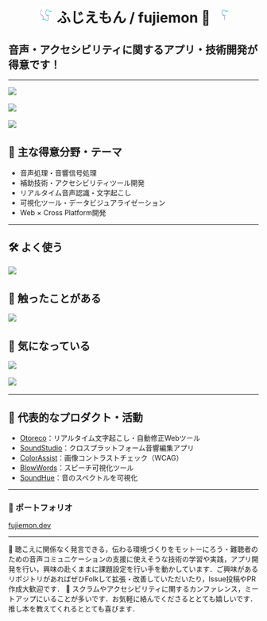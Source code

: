 <h1 align="center">
  <img src="./fujiemon.png" alt="fujiemon icon" height="32"">
  ふじえもん / fujiemon 👋
  <img src="./fujiemon-gif.gif" alt="fujiemon gif" height="32">
</h1>


## 音声・アクセシビリティに関するアプリ・技術開発が得意です！

---

<!-- プロフィール詳細カード -->
![](https://github-profile-summary-cards.vercel.app/api/cards/profile-details?username=shotafujie&theme=github)

<!-- リポジトリごとの言語棒グラフ -->
![](https://github-profile-summary-cards.vercel.app/api/cards/repos-per-language?username=shotafujie&theme=github)

<!-- コミットの時間帯ごとのグラフ -->
![](https://github-profile-summary-cards.vercel.app/api/cards/productive-time?username=shotafujie&theme=github&utcOffset=9)


## 🦻 主な得意分野・テーマ
- 音声処理・音響信号処理
- 補助技術・アクセシビリティツール開発
- リアルタイム音声認識・文字起こし
- 可視化ツール・データビジュアライゼーション
- Web × Cross Platform開発

---

## 🛠 よく使う

<img src="https://skillicons.dev/icons?i=python,js,cs,cpp,html,css,md" />

## 🤝 触ったことがある
<img src="https://skillicons.dev/icons?i=ruby,r,p5js,flutter,figma" />

## 👀 気になっている
<img src="https://skillicons.dev/icons?i=matlab,obsidian" />

![](https://komarev.com/ghpvc/?username=shotafujie&label=Profile%20views)

---

## 🚀 代表的なプロダクト・活動
- [Otoreco](https://github.com/shotafujie/Otoreco)：リアルタイム文字起こし・自動修正Webツール
- [SoundStudio](https://github.com/shotafujie/SoundStudio)：クロスプラットフォーム音響編集アプリ
- [ColorAssist](https://github.com/shotafujie/ColorAssist)：画像コントラストチェック（WCAG）
- [BlowWords](https://github.com/shotafujie/BlowWords)：スピーチ可視化ツール
- [SoundHue](https://github.com/shotafujie/SoundHue)：音のスペクトルを可視化

---

### 📝 ポートフォリオ
[fujiemon.dev](https://fujiemon.dev/)

---

🌱 聴こえに関係なく発言できる，伝わる環境づくりをモットーにろう・難聴者のための音声コミュニケーションの支援に使えそうな技術の学習や実践，アプリ開発を行い，興味の赴くままに課題設定を行い手を動かしています．ご興味があるリポジトリがあればぜひFolkして拡張・改善していただいたり，Issue投稿やPR作成大歓迎です．
📝 スクラムやアクセシビリティに関するカンファレンス，ミートアップにいることが多いです．お気軽に絡んでくださるととても嬉しいです．推し本を教えてくれるととても喜びます．

